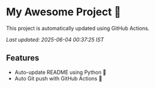 # My Awesome Project 🚀

This project is automatically updated using GitHub Actions.

_Last updated: 2025-06-04 00:37:25 IST_

## Features
- Auto-update README using Python 🐍
- Auto Git push with GitHub Actions 🤖
